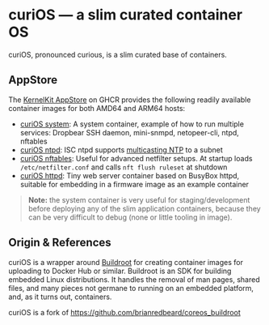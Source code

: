 # curiOS — a slim curated container OS

curiOS, pronounced curious, is a slim curated base of containers.


## AppStore

The [KernelKit AppStore][2] on GHCR provides the following readily available
container images for both AMD64 and ARM64 hosts:

 - [curiOS system][3]: A system container, example of how to run multiple
   services: Dropbear SSH daemon, mini-snmpd, netopeer-cli, ntpd, nftables
 - [curiOS ntpd][4]: ISC ntpd supports [multicasting NTP][10] to a subnet
 - [curiOS nftables][5]: Useful for advanced netfilter setups.  At startup
   loads `/etc/netfilter.conf` and calls `nft flush ruleset` at shutdown
 - [curiOS httpd][6]: Tiny web server container based on BusyBox httpd,
   suitable for embedding in a firmware image as an example container

> **Note:** the system container is very useful for staging/development
> before deploying any of the slim application containers, because they
> can be very difficult to debug (none or little tooling in image).


## Origin & References

curiOS is a wrapper around [Buildroot][0] for creating container images for
uploading to Docker Hub or similar.  Buildroot is an SDK for building embedded
Linux distributions.  It handles the removal of man pages, shared files, and
many pieces not germane to running on an embedded platform, and, as it turns
out, containers.

curiOS is a fork of https://github.com/brianredbeard/coreos_buildroot

[0]: https://buildroot.org
[1]: https://busybox.net
[2]: https://github.com/orgs/kernelkit/packages?repo_name=curiOS
[3]: https://github.com/orgs/kernelkit/packages/container/package/curios
[4]: https://github.com/orgs/kernelkit/packages/container/package/curios-ntpd
[5]: https://github.com/orgs/kernelkit/packages/container/package/curios-nftables
[6]: https://github.com/orgs/kernelkit/packages/container/package/curios-httpd
[10]: https://www.ntp.org/documentation/4.2.8-series/discover/
